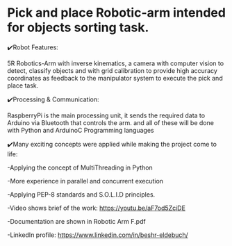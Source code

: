 # Pick and place Robotic-arm intended for objects sorting task.

✔️Robot Features:

5R Robotics-Arm with inverse kinematics, a camera with computer vision to detect,
classify objects and with grid calibration to provide high accuracy coordinates 
as feedback to the manipulator system to execute the pick and place task.

✔️Processing & Communication:

RaspberryPi is the main processing unit, it sends the required data to Arduino via Bluetooth that controls the arm. 
and all of these will be done with Python and ArduinoC Programming languages

✔️Many exciting concepts were applied while making the project come to life:

-Applying the concept of MultiThreading in Python

-More experience in parallel and concurrent execution

-Applying PEP-8 standards and S.O.L.I.D principles.

-Video shows brief of the work: https://youtu.be/aF7od5ZciDE

-Documentation are shown in Robotic Arm F.pdf

-LinkedIn profile: https://www.linkedin.com/in/beshr-eldebuch/
